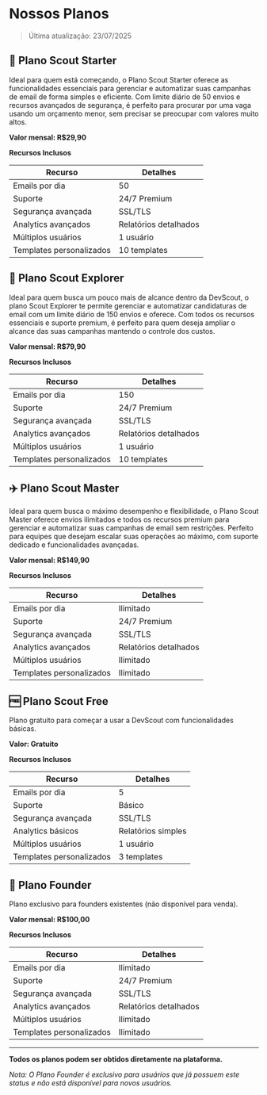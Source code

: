 # Nossos Planos

> Última atualização: 23/07/2025

## 🏃 Plano Scout Starter

Ideal para quem está começando, o Plano Scout Starter oferece as funcionalidades essenciais para gerenciar e automatizar suas campanhas de email de forma simples e eficiente. Com limite diário de 50 envios e recursos avançados de segurança, é perfeito para procurar por uma vaga usando um orçamento menor, sem precisar se preocupar com valores muito altos.

**Valor mensal: R$29,90**

**Recursos Inclusos**

| Recurso                  | Detalhes              |
| ------------------------ | --------------------- |
| Emails por dia           | 50                    |
| Suporte                  | 24/7 Premium          |
| Segurança avançada       | SSL/TLS               |
| Analytics avançados      | Relatórios detalhados |
| Múltiplos usuários       | 1 usuário             |
| Templates personalizados | 10 templates          |

## 🛵 Plano Scout Explorer

Ideal para quem busca um pouco mais de alcance dentro da DevScout, o plano Scout Explorer te permite gerenciar e automatizar candidaturas de email com um limite diário de 150 envios e oferece. Com todos os recursos essenciais e suporte premium, é perfeito para quem deseja ampliar o alcance das suas campanhas mantendo o controle dos custos.

**Valor mensal: R$79,90**

**Recursos Inclusos**

| Recurso                  | Detalhes              |
| ------------------------ | --------------------- |
| Emails por dia           | 150                   |
| Suporte                  | 24/7 Premium          |
| Segurança avançada       | SSL/TLS               |
| Analytics avançados      | Relatórios detalhados |
| Múltiplos usuários       | 1 usuário             |
| Templates personalizados | 10 templates          |

## ✈️ Plano Scout Master

Ideal para quem busca o máximo desempenho e flexibilidade, o Plano Scout Master oferece envios ilimitados e todos os recursos premium para gerenciar e automatizar suas campanhas de email sem restrições. Perfeito para equipes que desejam escalar suas operações ao máximo, com suporte dedicado e funcionalidades avançadas.

**Valor mensal: R$149,90**

**Recursos Inclusos**

| Recurso                  | Detalhes              |
| ------------------------ | --------------------- |
| Emails por dia           | Ilimitado             |
| Suporte                  | 24/7 Premium          |
| Segurança avançada       | SSL/TLS               |
| Analytics avançados      | Relatórios detalhados |
| Múltiplos usuários       | Ilimitado             |
| Templates personalizados | Ilimitado             |

## 🆓 Plano Scout Free

Plano gratuito para começar a usar a DevScout com funcionalidades básicas.

**Valor: Gratuito**

**Recursos Inclusos**

| Recurso                  | Detalhes           |
| ------------------------ | ------------------ |
| Emails por dia           | 5                  |
| Suporte                  | Básico             |
| Segurança avançada       | SSL/TLS            |
| Analytics básicos        | Relatórios simples |
| Múltiplos usuários       | 1 usuário          |
| Templates personalizados | 3 templates        |

## 👑 Plano Founder

Plano exclusivo para founders existentes (não disponível para venda).

**Valor mensal: R$100,00** 

**Recursos Inclusos**

| Recurso                  | Detalhes              |
| ------------------------ | --------------------- |
| Emails por dia           | Ilimitado             |
| Suporte                  | 24/7 Premium          |
| Segurança avançada       | SSL/TLS               |
| Analytics avançados      | Relatórios detalhados |
| Múltiplos usuários       | Ilimitado             |
| Templates personalizados | Ilimitado             |

---

**Todos os planos podem ser obtidos diretamente na plataforma.**

_Nota: O Plano Founder é exclusivo para usuários que já possuem este status e não está disponível para novos usuários._
